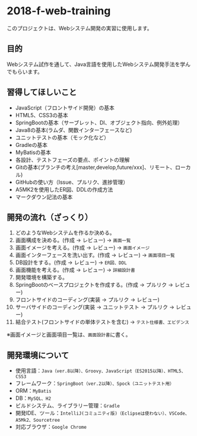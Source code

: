 # 2018-f-web-training
このプロジェクトは、Webシステム開発の実習に使用します。

## 目的
Webシステム試作を通して、Java言語を使用したWebシステム開発手法を学んでもらいます。

## 習得してほしいこと
 - JavaScript（フロントサイド開発）の基本
 - HTML5、CSS3の基本
 - SpringBootの基本（サーブレット、DI、オブジェクト指向、例外処理）
 - Java8の基本(ラムダ、関数インターフェースなど)
 - ユニットテストの基本（モック化など）
 - Gradleの基本
 - MyBatisの基本
 - 各設計、テストフェーズの要点、ポイントの理解
 - Gitの基本(ブランチの考え[master,develop,future/xxx]、リモート、ローカル)
 - GitHubの使い方（Issue、プルリク、進捗管理）
 - A5MK2を使用したER図、DDLの作成方法
 - マークダウン記法の基本

## 開発の流れ（ざっくり）
1. どのようなWebシステムを作るか決める。
2. 画面構成を決める。(作成 → レビュー) → `画面一覧`
3. 画面イメージを考える。(作成 → レビュー) → `画面イメージ`
4. 画面インターフェースを洗い出す。(作成 → レビュー) → `画面項目一覧`
5. DB設計をする。(作成 → レビュー) → `ER図、DDL`
6. 画面機能を考える。(作成 → レビュー) → `詳細設計書`
7. 開発環境を構築する。
8. SpringBootのベースプロジェクトを作成する。(作成 → プルリク → レビュー)
9. フロントサイドのコーディング(実装 → プルリク → レビュー)
10. サーバサイドのコーディング(実装 → ユニットテスト → プルリク → レビュー)
11. 結合テスト(フロントサイドの単体テストを含む) → `テスト仕様書、エビデンス`

※画面イメージと画面項目一覧は、`画面設計書`に書く。

## 開発環境について
 - 使用言語：`Java（ver.8以降）、Groovy、JavaScript（ES2015以降）、HTML5、CSS3`
 - フレームワーク：`SpringBoot（ver.2以降）、Spock（ユニットテスト用）`
 - ORM：`MyBatis`
 - DB：`MySQL、H2`
 - ビルドシステム、ライブラリー管理：`Gradle`
 - 開発IDE、ツール：`IntelliJ(コミュニティ版)（Eclipseは使わない）、VSCode、A5Mk2、Sourcetree`
 - 対応ブラウザ：`Google Chrome`
